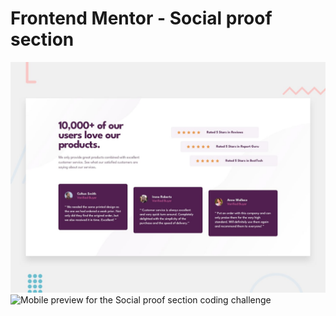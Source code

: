 # Frontend Mentor - Social proof section

![Design preview for the Social proof section coding challenge](./design/desktop-preview.jpg)
![Mobile preview for the Social proof section coding challenge](./design/mobile-design.jpgdesktop-preview.jpg)

